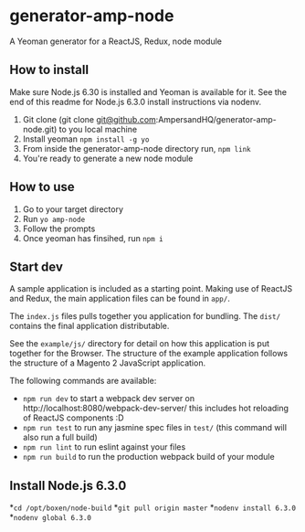 # generator-amp-node

A Yeoman generator for a ReactJS, Redux, node module

## How to install

Make sure Node.js 6.30 is installed and Yeoman is available for it. See the end of this readme for Node.js 6.3.0 install instructions via nodenv.

1. Git clone (git clone git@github.com:AmpersandHQ/generator-amp-node.git) to you local machine
2. Install yeoman `npm install -g yo`
3. From inside the generator-amp-node directory run, `npm link`
4. You're ready to generate a new node module

## How to use

1. Go to your target directory
2. Run `yo amp-node`
3. Follow the prompts
4. Once yeoman has finsihed, run `npm i`

## Start dev

A sample application is included as a starting point. Making use of ReactJS and Redux, the main application files can be found in `app/`.

The `index.js` files pulls together you application for bundling. The `dist/` contains the final application distributable.

See the `example/js/` directory for detail on how this application is put together for the Browser. The structure of the example application follows the structure of a Magento 2 JavaScript application.

The following commands are available:

* `npm run dev` to start a webpack dev server on http://localhost:8080/webpack-dev-server/ this includes hot reloading of ReactJS components :D
* `npm run test` to run any jasmine spec files in `test/` (this command will also run a full build)
* `npm run lint` to run eslint against your files
* `npm run build` to run the production webpack build of your module


## Install Node.js 6.3.0

*`cd /opt/boxen/node-build`
*`git pull origin master`
*`nodenv install 6.3.0`
*`nodenv global 6.3.0`